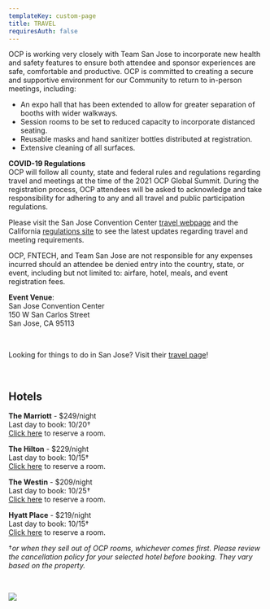 ```yaml
---
templateKey: custom-page
title: TRAVEL
requiresAuth: false
---
```

OCP is working very closely with Team San Jose to incorporate new health and safety features to ensure both attendee and sponsor experiences are safe, comfortable and productive. OCP is committed to creating a secure and supportive environment for our Community to return to in-person meetings, including:

* An expo hall that has been extended to allow for greater separation of booths with wider walkways.
* Session rooms to be set to reduced capacity to incorporate distanced seating.
* Reusable masks and hand sanitizer bottles distributed at registration.
* Extensive cleaning of all surfaces.

**COVID-19 Regulations**\
OCP will follow all county, state and federal rules and regulations regarding travel and meetings at the time of the 2021 OCP Global Summit. During the registration process, OCP attendees will be asked to acknowledge and take responsibility for adhering to any and all travel and public participation regulations.

Please visit the San Jose Convention Center [travel webpage](https://www.sanjose.org/sanjoselove/travel) and the California [regulations site](https://covid19.ca.gov/safer-economy/) to see the latest updates regarding travel and meeting requirements. 

OCP, FNTECH, and Team San Jose are not responsible for any expenses incurred should an attendee be denied entry into the country, state, or event, including but not limited to: airfare, hotel, meals, and event registration fees.

**Event Venue**: \
San Jose Convention Center\
150 W San Carlos Street\
San Jose, CA 95113

<br>

Looking for things to do in San Jose? Visit their [travel page](https://www.sanjose.org/things-to-do)!

**<br>**

## **Hotels**

**The Marriott** - $249/night\
Last day to book: 10/20†\
[Click here](https://book.passkey.com/go/OCP2021SJ) to reserve a room.

**The Hilton** - $229/night\
Last day to book: 10/15†\
[Click here](https://www.hilton.com/en/hi/groups/personalized/S/SJCSHHF-OCP-20211106/index.jhtml?WT.mc_id=POG) to reserve a room.

**The Westin** - $209/night\
Last day to book: 10/25†\
[Click here](https://www.marriott.com/events/start.mi?id=1623187491706&key=GRP) to reserve a room.

**Hyatt Place** - $219/night\
Last day to book: 10/15†\
[Click here](https://www.hyatt.com/en-US/group-booking/SJCZJ/G-OCPG) to reserve a room.

†*or when they sell out of OCP rooms, whichever comes first. Please review the cancellation policy for your selected hotel before booking. They vary based on the property.*

**<br>**

![](/img/5be413b49634c8549c9c814ccf230b985c20a6eb-2.jpg)